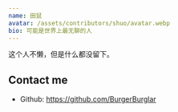 ```yaml
---
name: 田鼠
avatar: /assets/contributors/shuo/avatar.webp
bio: 可能是世界上最无聊的人 
---
```


这个人不懒，但是什么都没留下。

## Contact me

- Github: <https://github.com/BurgerBurglar>
